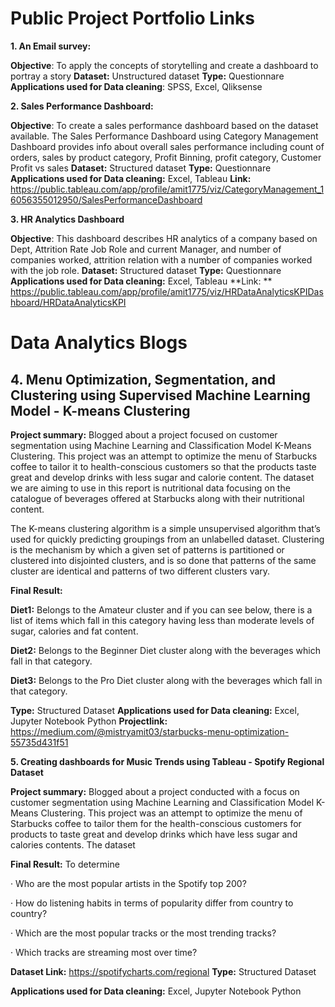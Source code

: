 # Public Project Portfolio Links

**1. An Email survey:**

**Objective**: To apply the concepts of storytelling and create a dashboard to portray a story
**Dataset:** Unstructured dataset
**Type:** Questionnare
**Applications used for Data cleaning**: SPSS, Excel, Qliksense 


**2. Sales Performance Dashboard:**

**Objective**: To create a sales performance dashboard based on the dataset available. The Sales Performance Dashboard using Category Management Dashboard provides info about overall sales performance including count of orders, sales by product category, Profit Binning, profit category, Customer Profit vs sales
**Dataset:** Structured dataset
**Type:** Questionnare
**Applications used for Data cleaning:** Excel, Tableau
**Link:** https://public.tableau.com/app/profile/amit1775/viz/CategoryManagement_16056355012950/SalesPerformanceDashboard

**3. HR Analytics Dashboard**

**Objective**: This dashboard describes HR analytics of a company based on Dept, Attrition Rate Job Role and current Manager, and number of companies worked, attrition relation with a number of companies worked with the job role.
**Dataset:** Structured dataset
**Type:** Questionnare
**Applications used for Data cleaning:** Excel, Tableau
**Link: ** https://public.tableau.com/app/profile/amit1775/viz/HRDataAnalyticsKPIDashboard/HRDataAnalyticsKPI

# Data Analytics Blogs

**4. Menu Optimization, Segmentation, and Clustering using Supervised Machine Learning Model - K-means Clustering**
-
**Project summary:** Blogged about a project focused on customer segmentation using Machine Learning and Classification Model K-Means Clustering. This project was an attempt to optimize the menu of Starbucks coffee to tailor it to health-conscious customers so that the products taste great and develop drinks with less sugar and calorie content. The dataset we are aiming to use in this report is nutritional data focusing on the catalogue of beverages offered at Starbucks along with their nutritional content. 

The K-means clustering algorithm is a simple unsupervised algorithm that’s used for quickly predicting groupings from an unlabelled dataset. Clustering is the mechanism by which a given set of patterns is partitioned or clustered into disjointed clusters, and is so done that patterns of the same cluster are identical and patterns of two different clusters vary. 

**Final Result:**

**Diet1:** Belongs to the Amateur cluster and if you can see below, there is a list of items which fall in this category having less than moderate levels of sugar, calories and fat content.

**Diet2:** Belongs to the Beginner Diet cluster along with the beverages which fall in that category.

**Diet3:** Belongs to the Pro Diet cluster along with the beverages which fall in that category.

**Type:** Structured Dataset
**Applications used for Data cleaning:** Excel, Jupyter Notebook Python
**Projectlink:** https://medium.com/@mistryamit03/starbucks-menu-optimization-55735d431f51


**5. Creating dashboards for Music Trends using Tableau - Spotify Regional Dataset**

**Project summary:** Blogged about a project conducted with a focus on customer segmentation using Machine Learning and Classification Model K-Means Clustering. This project was an attempt to optimize the menu of Starbucks coffee to tailor them for the health-conscious customers for products to taste great and develop drinks which have less sugar and calories contents. The dataset 

**Final Result:** 
To determine 

· Who are the most popular artists in the Spotify top 200?

· How do listening habits in terms of popularity differ from country to country?

· Which are the most popular tracks or the most trending tracks?

· Which tracks are streaming most over time?

**Dataset Link:** https://spotifycharts.com/regional
**Type:** Structured Dataset

**Applications used for Data cleaning:** Excel, Jupyter Notebook Python
